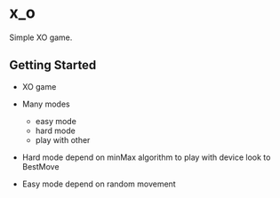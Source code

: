 # x_o

Simple XO game.

## Getting Started

- XO game 
- Many modes 
  - easy mode
  - hard mode 
  - play with other

- Hard mode depend on minMax algorithm to play with device look to BestMove
- Easy mode depend on random movement

